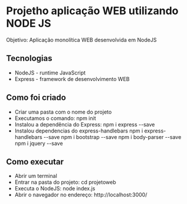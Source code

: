 # Projetho aplicação WEB utilizando NODE JS
Objetivo: Aplicação monolítica WEB desenvolvida em NodeJS

## Tecnologias
- NodeJS - runtime JavaScript
- Express - framework de desenvolvimento WEB

## Como foi criado
- Criar uma pasta com o nome do projeto
- Executamos o comando: npm init
- Instalou a dependência do Express: npm i express --save
- Instalou dependencias do express-handlebars
  npm i express-handlebars --save
  npm i bootstrap --save
  npm i body-parser --save
  npm i jquery --save


## Como executar
- Abrir um terminal
- Entrar na pasta do projeto: cd projetoweb
- Executa o NodeJS: node index.js
- Abrir o navegador no endereço: http://localhost:3000/